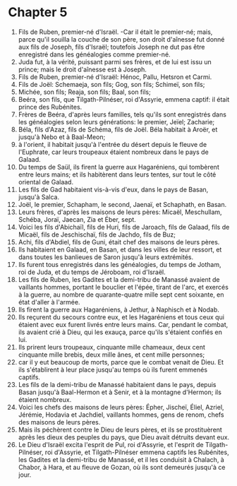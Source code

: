 # Chapter 5

1. Fils de Ruben, premier-né d'Israël. -Car il était le premier-né; mais, parce qu'il souilla la couche de son père, son droit d'aînesse fut donné aux fils de Joseph, fils d'Israël; toutefois Joseph ne dut pas être enregistré dans les généalogies comme premier-né.
2. Juda fut, à la vérité, puissant parmi ses frères, et de lui est issu un prince; mais le droit d'aînesse est à Joseph.
3. Fils de Ruben, premier-né d'Israël: Hénoc, Pallu, Hetsron et Carmi.
4. Fils de Joël: Schemaeja, son fils; Gog, son fils; Schimeï, son fils;
5. Michée, son fils; Reaja, son fils; Baal, son fils;
6. Beéra, son fils, que Tilgath-Pilnéser, roi d'Assyrie, emmena captif: il était prince des Rubénites.
7. Frères de Beéra, d'après leurs familles, tels qu'ils sont enregistrés dans les généalogies selon leurs générations: le premier, Jeïel; Zacharie;
8. Béla, fils d'Azaz, fils de Schéma, fils de Joël. Béla habitait à Aroër, et jusqu'à Nebo et à Baal-Meon;
9. à l'orient, il habitait jusqu'à l'entrée du désert depuis le fleuve de l'Euphrate, car leurs troupeaux étaient nombreux dans le pays de Galaad.
10. Du temps de Saül, ils firent la guerre aux Hagaréniens, qui tombèrent entre leurs mains; et ils habitèrent dans leurs tentes, sur tout le côté oriental de Galaad.
11. Les fils de Gad habitaient vis-à-vis d'eux, dans le pays de Basan, jusqu'à Salca.
12. Joël, le premier, Schapham, le second, Jaenaï, et Schaphath, en Basan.
13. Leurs frères, d'après les maisons de leurs pères: Micaël, Meschullam, Schéba, Joraï, Jaecan, Zia et Éber, sept.
14. Voici les fils d'Abichaïl, fils de Huri, fils de Jaroach, fils de Galaad, fils de Micaël, fils de Jeschischaï, fils de Jachdo, fils de Buz;
15. Achi, fils d'Abdiel, fils de Guni, était chef des maisons de leurs pères.
16. Ils habitaient en Galaad, en Basan, et dans les villes de leur ressort, et dans toutes les banlieues de Saron jusqu'à leurs extrémités.
17. Ils furent tous enregistrés dans les généalogies, du temps de Jotham, roi de Juda, et du temps de Jéroboam, roi d'Israël.
18. Les fils de Ruben, les Gadites et la demi-tribu de Manassé avaient de vaillants hommes, portant le bouclier et l'épée, tirant de l'arc, et exercés à la guerre, au nombre de quarante-quatre mille sept cent soixante, en état d'aller à l'armée.
19. Ils firent la guerre aux Hagaréniens, à Jethur, à Naphisch et à Nodab.
20. Ils reçurent du secours contre eux, et les Hagaréniens et tous ceux qui étaient avec eux furent livrés entre leurs mains. Car, pendant le combat, ils avaient crié à Dieu, qui les exauça, parce qu'ils s'étaient confiés en lui.
21. Ils prirent leurs troupeaux, cinquante mille chameaux, deux cent cinquante mille brebis, deux mille ânes, et cent mille personnes;
22. car il y eut beaucoup de morts, parce que le combat venait de Dieu. Et ils s'établirent à leur place jusqu'au temps où ils furent emmenés captifs.
23. Les fils de la demi-tribu de Manassé habitaient dans le pays, depuis Basan jusqu'à Baal-Hermon et à Senir, et à la montagne d'Hermon; ils étaient nombreux.
24. Voici les chefs des maisons de leurs pères: Épher, Jischeï, Éliel, Azriel, Jérémie, Hodavia et Jachdiel, vaillants hommes, gens de renom, chefs des maisons de leurs pères.
25. Mais ils péchèrent contre le Dieu de leurs pères, et ils se prostituèrent après les dieux des peuples du pays, que Dieu avait détruits devant eux.
26. Le Dieu d'Israël excita l'esprit de Pul, roi d'Assyrie, et l'esprit de Tilgath-Pilnéser, roi d'Assyrie, et Tilgath-Pilnéser emmena captifs les Rubénites, les Gadites et la demi-tribu de Manassé, et il les conduisit à Chalach, à Chabor, à Hara, et au fleuve de Gozan, où ils sont demeurés jusqu'à ce jour.

